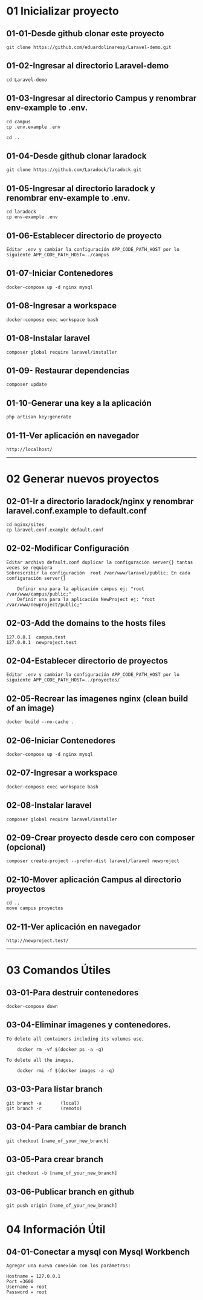 # 01 Inicializar proyecto 

##	01-01-Desde github clonar este proyecto

	git clone https://github.com/eduardolinaresp/Laravel-demo.git
	 
##	01-02-Ingresar al directorio Laravel-demo

	cd Laravel-demo
	
##	01-03-Ingresar al directorio Campus y renombrar env-example to .env.

	cd campus
	cp .env.example .env
<!---  volver a directorio raíz -->
	cd ..  
	
##	01-04-Desde github clonar laradock

	git clone https://github.com/Laradock/laradock.git
   
##	01-05-Ingresar al directorio laradock y renombrar env-example to .env.

	cd laradock
	cp env-example .env
 
##	01-06-Establecer directorio de proyecto

	Editar .env y cambiar la configuración APP_CODE_PATH_HOST por lo siguiente APP_CODE_PATH_HOST=../campus
	
##	01-07-Iniciar Contenedores

	docker-compose up -d nginx mysql
	
##	01-08-Ingresar a workspace

	docker-compose exec workspace bash	

##	01-08-Instalar laravel

	composer global require laravel/installer
	

##	01-09- Restaurar dependencias  
	
	composer update

##	01-10-Generar una key a la aplicación 
	
	php artisan key:generate
	
##	01-11-Ver aplicación en navegador

	http://localhost/

--------------------

# 02 Generar nuevos proyectos 

##	02-01-Ir a directorio laradock/nginx y renombrar laravel.conf.example to default.conf

<!--- Esta en el directorio laradock -->
	cd nginx/sites 
	cp laravel.conf.example default.conf
	
##	02-02-Modificar Configuración
	
	Editar archivo default.conf duplicar la configuración server{} tantas veces se requiera
	Sobrescribir la configuración  root /var/www/laravel/public; En cada configuración server{} 
	
		Definir una para la aplicación campus ej: "root /var/www/campus/public;"
		Definir una para la aplicación NewProject ej: "root /var/www/newproject/public;"

##	02-03-Add the domains to the hosts files 

	127.0.0.1  campus.test
	127.0.0.1  newproject.test
	
##	02-04-Establecer directorio de proyectos

	Editar .env y cambiar la configuración APP_CODE_PATH_HOST por lo siguiente APP_CODE_PATH_HOST=../proyectos/


##	02-05-Recrear las imagenes nginx  (clean build of an image)

<!--- Esta en el directorio laradock/nginx -->

	docker build --no-cache .  
	
##	02-06-Iniciar Contenedores

	docker-compose up -d nginx mysql
	
##	02-07-Ingresar a workspace

	docker-compose exec workspace bash	

##	02-08-Instalar laravel

	composer global require laravel/installer

##	02-09-Crear proyecto desde cero con composer (opcional)

<!--- Antes de instalar comprobar con php artisan --version
	  si esta instalado se puede generar un proyecto con laravel new newproject
 -->
	
	composer create-project --prefer-dist laravel/laravel newproject
	 
##	02-10-Mover aplicación Campus al directorio proyectos 

<!-- Volver a la ruta: /Laravel-demo -->

    cd .. 
	move campus proyectos

##	02-11-Ver aplicación en navegador
	
	http://newproject.test/	
	
--------------------------------

# 03 Comandos Útiles 

##	03-01-Para destruir contenedores

	docker-compose down

##	03-04-Eliminar imagenes y contenedores.

	To delete all containers including its volumes use,

		docker rm -vf $(docker ps -a -q)
		
	To delete all the images,

		docker rmi -f $(docker images -a -q)

##	03-03-Para listar branch

	git branch -a 	 	(local)
	git branch -r  		(remoto)

##	03-04-Para cambiar de branch

	git checkout [name_of_your_new_branch]

##	03-05-Para crear branch

	git checkout -b [name_of_your_new_branch]

##	03-06-Publicar branch en github

	git push origin [name_of_your_new_branch]

# 04 Información Útil

##	04-01-Conectar a mysql con Mysql Workbench

	Agregar una nueva conexión con los parámetros:

	Hostname = 127.0.0.1 
	Port =3600
	Username = root
	Password = root

	 
 

